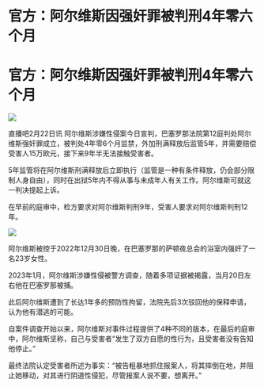 # 官方：阿尔维斯因强奸罪被判刑4年零六个月

# 官方：阿尔维斯因强奸罪被判刑4年零六个月

![](https://inews.gtimg.com/om_bt/OwD3VnAOmC5L-p1xr-l1ANuqgZBnDNCVjAlsYwJ8uAddsAA/1000)

直播吧2月22日讯
阿尔维斯涉嫌性侵案今日宣判，巴塞罗那法院第12庭判处阿尔维斯强奸罪成立，被判处4年零6个月监禁，外加刑满释放后监管5年，并需要赔偿受害人15万欧元，接下来9年半无法接触受害者。

5年监管将在阿尔维斯刑满释放后立即执行（监管是一种有条件释放，仍会部分限制人身自由），同时在出狱5年内不得从事与未成年人有关工作。阿尔维斯可就这一判决提起上诉。

在早前的庭审中，检方要求对阿尔维斯判刑9年，受害人要求对阿尔维斯判刑12年。

![](https://inews.gtimg.com/om_bt/OSPjXYfMNbIzF6_pKrSuJYiUg6Gz8ThLISvugJwPjaPewAA/1000)

阿尔维斯被控于2022年12月30日晚，在巴塞罗那的萨顿夜总会的浴室内强奸了一名23岁女性。

2023年1月，阿尔维斯涉嫌性侵被警方调查，随着多项证据被揭露，当月20日左右他在巴塞罗那被捕。

此后阿尔维斯遭到了长达1年多的预防性拘留，法院先后3次驳回他的保释申请，认为他有潜逃的可能。

自案件调查开始以来，阿尔维斯对事件过程提供了4种不同的版本，在最后的庭审中，阿尔维斯坚称，自己与受害者“发生了双方自愿的性行为，且受害者没有告知他停止。”

最终法院认定受害者所述为事实：“被告粗暴地抓住报案人，将其摔倒在地，并阻止她移动，对其进行阴道性侵犯，尽管报案人说不要，想离开。”

